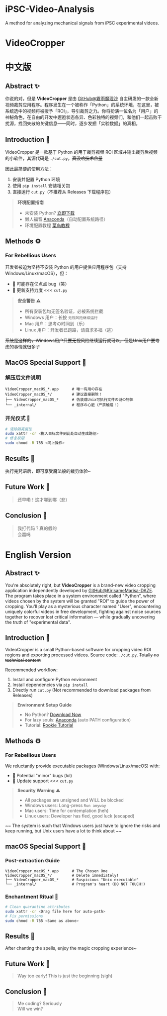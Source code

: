 # iPSC-Video-Analysis
A method for analyzing mechanical signals from iPSC experimental videos.

# VideoCropper

# 中文版

## Abstract ✨
你说的对，但是 **VideoCropper** 是由 [GitHub@霧雨魔理沙](https://github.com/KirisameMarisa-DAZE/) 自主研发的一款全新视频裁剪应用程序。程序发生在一个被称作「Python」的系统环境，在这里，被系统选中的视频将被授予「ROI」，导引裁剪之力。你将扮演一位名为「用户」的神秘角色，在自由的开发中邂逅状态各异、色彩独特的视频们，和他们一起击败干扰源，找回失散的关键信息——同时，逐步发掘「实验数据」的真相。

## Introduction 🎯
VideoCropper 是一款基于 Python 的用于裁剪视频 ROI 区域并输出裁剪后视频的小软件，其源代码是 `./cut.py`。~~真没啥技术含量~~

因此最简便的使用方法：
1. 安装并配置 Python 环境
2. 使用 `pip install` 安装相关包
3. 直接运行 `cut.py`（不推荐从 Releases 下载程序包）

> **环境配置指南**  
> - 未安装 Python? [立即下载](https://www.python.org/downloads/)  
> - 懒人福音 [Anaconda](https://www.anaconda.com/download)（自动配置系统路径）  
> - 环境配置教程 [菜鸟教程](https://www.runoob.com/python3/)

## Methods ⚙️
### For Rebellious Users
开发者被迫为坚持不安装 Python 的用户提供应用程序包（支持 Windows/Linux/macOS），但：
- 🐛 可能存在亿点点 bug（笑）
- 🔄 更新支持力度 <<< `cut.py`

> **安全警告** ⚠️  
> - 所有安装包均无签名验证，必被系统拦截  
> - Windows 用户：长按 `无视风险继续运行`  
> - Mac 用户：思考の时间到（乐）  
> - Linux 用户：开发者已跑路，请自求多福（逃）

~~系统是这样的，Windows用户只要无视风险继续运行就可以，但是Unix用户要考虑的事情就很多了~~

## MacOS Special Support 🍎
### 解压后文件说明
```
VideoCropper_macOS_*.app      # 唯一有用の存在
VideoCropper_macOS_*/         # 建议直接删除！
├── VideoCropper_macOS_*      # 伪装成Unix可执行文件の谜の物体
└── _internal/                # 程序の心脏（严禁触碰！）
```

### 开光仪式 🔮
```bash
# 清除隔离属性
sudo xattr -cr <拖入目标文件到此处自动生成路径>
# 修复权限
sudo chmod -R 755 <同上操作>
```

## Results 🎉
执行完咒语后，即可享受魔法般的裁剪体验~

## Future Work 🌌
> 还早嘞！这才哪到哪（悲）

## Conclusion 🤔
> 我打代码？真的假的  
> 会赢吗


# English Version

## Abstract ✨
You're absolutely right, but **VideoCropper** is a brand-new video cropping application independently developed by [GitHub@KirisameMarisa-DAZE](https://github.com/KirisameMarisa-DAZE). The program takes place in a system environment called "Python", where videos chosen by the system will be granted "ROI" to guide the power of cropping. You'll play as a mysterious character named "User", encountering uniquely colorful videos in free development, fighting against noise sources together to recover lost critical information — while gradually uncovering the truth of "experimental data".

## Introduction 🎯
VideoCropper is a small Python-based software for cropping video ROI regions and exporting processed videos. Source code: `./cut.py`. ~~Totally no technical content~~

Recommended workflow:
1. Install and configure Python environment
2. Install dependencies via `pip install`
3. Directly run `cut.py` (Not recommended to download packages from Releases)

> **Environment Setup Guide**  
> - No Python? [Download Now](https://www.python.org/downloads/)  
> - For lazy souls: [Anaconda](https://www.anaconda.com/download) (auto PATH configuration)  
> - Tutorial: [Rookie Tutorial](https://www.runoob.com/python3/)

## Methods ⚙️
### For Rebellious Users
We reluctantly provide executable packages (Windows/Linux/macOS) with:
- 🐛 Potential "minor" bugs (lol)
- 🔄 Update support <<< `cut.py`

> **Security Warning** ⚠️  
> - All packages are unsigned and WILL be blocked  
> - Windows users: Long-press `Run anyway`  
> - Mac users: Time for contemplation (heh)  
> - Linux users: Developer has fled, good luck (escaped)

~~ The system is such that Windows users just have to ignore the risks and keep running, but Unix users have a lot to think about ~~

## macOS Special Support 🍎
### Post-extraction Guide
```
VideoCropper_macOS_*.app      # The Chosen One
VideoCropper_macOS_*/         # Delete immediately!
├── VideoCropper_macOS_*      # Suspicious "Unix executable"
└── _internal/                # Program's heart (DO NOT TOUCH!)
```

### Enchantment Ritual 🔮
```bash
# Clean quarantine attributes
sudo xattr -cr <Drag file here for auto-path>
# Fix permissions
sudo chmod -R 755 <Same as above>
```

## Results 🎉
After chanting the spells, enjoy the magic cropping experience~

## Future Work 🌌
> Way too early! This is just the beginning (sigh)

## Conclusion 🤔
> Me coding? Seriously  
> Will we win?